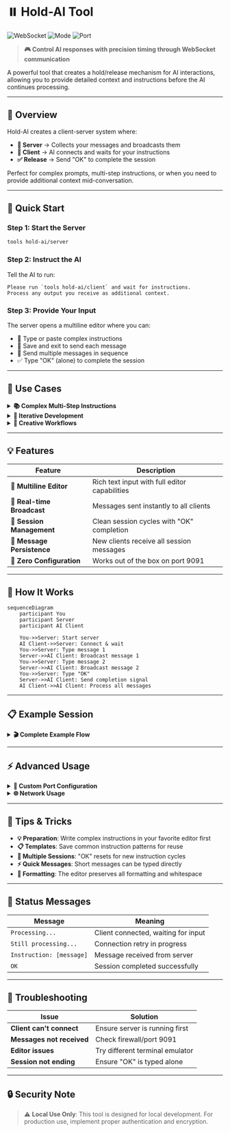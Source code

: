 # ⏸️ Hold-AI Tool

![WebSocket](https://img.shields.io/badge/WebSocket-Ready-success?style=flat-square)
![Mode](https://img.shields.io/badge/Mode-Interactive-blue?style=flat-square)
![Port](https://img.shields.io/badge/Port-9091-orange?style=flat-square)

> **🎮 Control AI responses with precision timing through WebSocket communication**

A powerful tool that creates a hold/release mechanism for AI interactions, allowing you to provide detailed context and instructions before the AI continues processing.

---

## 🌟 Overview

Hold-AI creates a client-server system where:
- **📡 Server** → Collects your messages and broadcasts them
- **📱 Client** → AI connects and waits for your instructions
- **✅ Release** → Send "OK" to complete the session

Perfect for complex prompts, multi-step instructions, or when you need to provide additional context mid-conversation.

---

## 🚀 Quick Start

### Step 1: Start the Server
```bash
tools hold-ai/server
```

### Step 2: Instruct the AI
Tell the AI to run:
```
Please run `tools hold-ai/client` and wait for instructions.
Process any output you receive as additional context.
```

### Step 3: Provide Your Input
The server opens a multiline editor where you can:
- 📝 Type or paste complex instructions
- 💾 Save and exit to send each message
- 🔄 Send multiple messages in sequence
- ✅ Type "OK" (alone) to complete the session

---

## 🎯 Use Cases

<details>
<summary><b>📚 Complex Multi-Step Instructions</b></summary>

Perfect for when you need to:
- Provide large code samples
- Give detailed specifications
- Add context that wasn't in the original prompt
- Correct or refine instructions mid-task

</details>

<details>
<summary><b>🔄 Iterative Development</b></summary>

Ideal for:
- Reviewing AI's approach before continuation
- Adding requirements as you think of them
- Providing examples after initial processing
- Course correction during complex tasks

</details>

<details>
<summary><b>🎨 Creative Workflows</b></summary>

Great for:
- Story development with plot points
- Design iterations with feedback
- Content creation with style guides
- Multi-phase creative projects

</details>

---

## 💡 Features

| Feature | Description |
|---------|-------------|
| 📝 **Multiline Editor** | Rich text input with full editor capabilities |
| 📡 **Real-time Broadcast** | Messages sent instantly to all clients |
| 🔄 **Session Management** | Clean session cycles with "OK" completion |
| 💾 **Message Persistence** | New clients receive all session messages |
| 🎯 **Zero Configuration** | Works out of the box on port 9091 |

---

## 🔧 How It Works

```mermaid
sequenceDiagram
    participant You
    participant Server
    participant AI Client
    
    You->>Server: Start server
    AI Client->>Server: Connect & wait
    You->>Server: Type message 1
    Server->>AI Client: Broadcast message 1
    You->>Server: Type message 2
    Server->>AI Client: Broadcast message 2
    You->>Server: Type "OK"
    Server->>AI Client: Send completion signal
    AI Client->>AI Client: Process all messages
```

---

## 📋 Example Session

<details>
<summary><b>🎬 Complete Example Flow</b></summary>

**1. You start the server:**
```bash
$ tools hold-ai/server
Hold-AI WebSocket Server started on port 9091
Enter messages using multiline editor...
```

**2. AI connects and waits:**
```bash
$ tools hold-ai/client
Processing...
Still processing...
```

**3. You provide instructions (in editor):**
```
Please analyze the following code and suggest improvements:

function processData(data) {
  for (let i = 0; i < data.length; i++) {
    if (data[i] > 100) {
      console.log(data[i]);
    }
  }
}

Focus on:
1. Performance optimization
2. Modern JavaScript features
3. Error handling
```

**4. AI receives:**
```
Instruction: Please analyze the following code...
```

**5. You complete with "OK":**
```
OK
```

**6. AI proceeds with all context**

</details>

---

## ⚡ Advanced Usage

<details>
<summary><b>🔧 Custom Port Configuration</b></summary>

While the default port is 9091, you can modify this in the source:

```typescript
// In server.ts
const wss = new WebSocketServer({ port: 9091 });

// In client.ts
const ws = new WebSocket("ws://localhost:9091");
```

</details>

<details>
<summary><b>🌐 Network Usage</b></summary>

For use across networks, update the client connection:

```typescript
const ws = new WebSocket("ws://your-server-ip:9091");
```

</details>

---

## 🎨 Tips & Tricks

- **💡 Preparation**: Write complex instructions in your favorite editor first
- **📋 Templates**: Save common instruction patterns for reuse
- **🔄 Multiple Sessions**: "OK" resets for new instruction cycles
- **⚡ Quick Messages**: Short messages can be typed directly
- **📝 Formatting**: The editor preserves all formatting and whitespace

---

## 🚦 Status Messages

| Message | Meaning |
|---------|---------|
| `Processing...` | Client connected, waiting for input |
| `Still processing...` | Connection retry in progress |
| `Instruction: [message]` | Message received from server |
| `OK` | Session completed successfully |

---

## 🐛 Troubleshooting

| Issue | Solution |
|-------|----------|
| **Client can't connect** | Ensure server is running first |
| **Messages not received** | Check firewall/port 9091 |
| **Editor issues** | Try different terminal emulator |
| **Session not ending** | Ensure "OK" is typed alone |

---

## 🔒 Security Note

> ⚠️ **Local Use Only**: This tool is designed for local development. 
> For production use, implement proper authentication and encryption.
